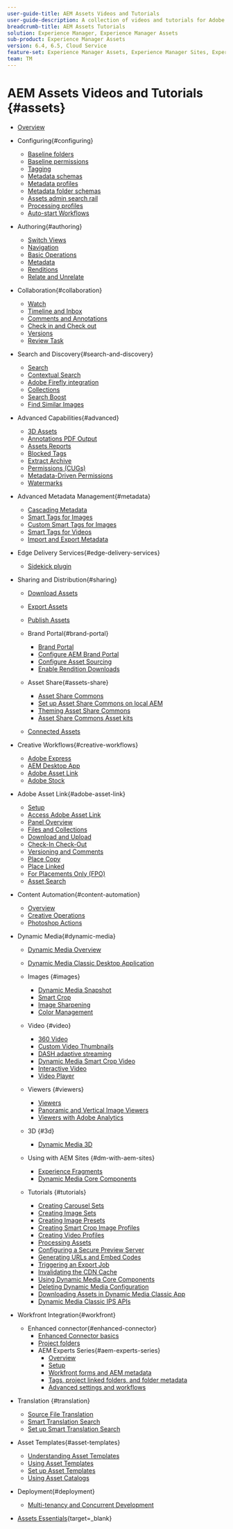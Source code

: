 ```yaml
---
user-guide-title: AEM Assets Videos and Tutorials
user-guide-description: A collection of videos and tutorials for Adobe Experience Manager Assets.
breadcrumb-title: AEM Assets Tutorials
solution: Experience Manager, Experience Manager Assets
sub-product: Experience Manager Assets
version: 6.4, 6.5, Cloud Service
feature-set: Experience Manager Assets, Experience Manager Sites, Experience Manager
team: TM
---
```

  
# AEM Assets Videos and Tutorials {#assets}

+ [Overview](overview.md)

+ Configuring{#configuring}
  + [Baseline folders](configuring/baseline-folders.md)
  + [Baseline permissions](configuring/baseline-permissions.md)
  + [Tagging](configuring/tagging.md)
  + [Metadata schemas](configuring/metadata-schemas.md)
  + [Metadata profiles](configuring/metadata-profiles.md)
  + [Metadata folder schemas](configuring/metadata-folder-schemas.md)
  + [Assets admin search rail](configuring/assets-admin-search-rail.md)
  + [Processing profiles](configuring/processing-profiles.md)
  + [Auto-start Workflows](configuring/auto-start-workflows.md)

+ Authoring{#authoring}
  + [Switch Views](./authoring/switch-views.md)
  + [Navigation](./authoring/navigation.md)
  + [Basic Operations](./authoring/basic-operations.md)
  + [Metadata](./authoring/metadata.md)
  + [Renditions](./authoring/renditions.md)
  + [Relate and Unrelate](./authoring/relate-unrelate.md)

+ Collaboration{#collaboration}
  + [Watch](./collaboration/watch.md)
  + [Timeline and Inbox](./collaboration/timeline-and-inbox.md)
  + [Comments and Annotations](./collaboration/comments-and-annotations.md)
  + [Check in and Check out](./collaboration/check-in-and-check-out.md)
  + [Versions](./collaboration/versions.md)
  + [Review Task](./collaboration/review-task.md)

+ Search and Discovery{#search-and-discovery}
  + [Search](./search-and-discovery/search.md)           
  + [Contextual Search](./search-and-discovery/contextual-search.md)  
  + [Adobe Firefly integration](./search-and-discovery/adobe-firefly.md)
  + [Collections](./search-and-discovery/collections.md) 
  + [Search Boost](./search-and-discovery/search-boost.md)
  + [Find Similar Images](./search-and-discovery/find-similar-images.md)

+ Advanced Capabilities{#advanced}
  + [3D Assets](./advanced/3d-assets.md) 
  + [Annotations PDF Output](./advanced/customizing-annotations-pdf-output.md)
  + [Assets Reports](./advanced/asset-reports.md)
  + [Blocked Tags](./advanced/blocked-tags.md)
  + [Extract Archive](./advanced/extract-archive.md)
  + [Permissions (CUGs)](./advanced/closed-user-groups.md)
  + [Metadata-Driven Permissions](./advanced/metadata-driven-permissions.md)
  + [Watermarks](./advanced/watermarks.md)

+ Advanced Metadata Management{#metadata}
  + [Cascading Metadata](metadata/cascade-metadata-feature-video-use.md)
  + [Smart Tags for Images](metadata/image-smart-tags.md)
  + [Custom Smart Tags for Images](metadata/custom-smart-tags.md)
  + [Smart Tags for Videos](metadata/video-smart-tags.md)
  + [Import and Export Metadata](metadata/metadata-import-export.md)

+ Edge Delivery Services{#edge-delivery-services}
  + [Sidekick plugin](./edge-delivery-services/sidekick-plugin.md)

+ Sharing and Distribution{#sharing}
  + [Download Assets](./sharing/download.md)
  + [Export Assets](./sharing/export.md)
  + [Publish Assets](./sharing/publish.md)
  
  + Brand Portal{#brand-portal}
    + [Brand Portal](./sharing/brand-portal.md)
    + [Configure AEM Brand Portal](brand-portal/configure.md)
    + [Configure Asset Sourcing](brand-portal/configure-asset-sourcing.md)
    + [Enable Rendition Downloads](brand-portal/enable-renditions-download.md)

  + Asset Share{#assets-share}
    + [Asset Share Commons](./sharing/asset-share-commons-user-experience-feature-video-understand.md)
    + [Set up Asset Share Commons on local AEM](./sharing/asset-share-commons-technical-video-setup.md)
    + [Theming Asset Share Commons](./sharing/asset-share-commons-feature-video-theming.md)
    + [Asset Share Commons Asset kits](./sharing/asset-share/asset-share-commons-asset-kits.md)
  + [Connected Assets](./sharing/connected-assets.md)

+ Creative Workflows{#creative-workflows}
  + [Adobe Express](./creative-workflows/adobe-express.md)
  + [AEM Desktop App](./creative-workflows/aem-desktop-app.md)
  + [Adobe Asset Link](./creative-workflows/adobe-asset-link.md)
  + [Adobe Stock](./creative-workflows/adobe-stock.md)

+ Adobe Asset Link{#adobe-asset-link}
  + [Setup](./adobe-asset-link/setup.md)
  + [Access Adobe Asset Link](./adobe-asset-link/launch-adobe-asset-link.md)
  + [Panel Overview](./adobe-asset-link/panel-overview.md)
  + [Files and Collections](./adobe-asset-link/files-and-collections.md)
  + [Download and Upload](./adobe-asset-link/download-and-upload.md)
  + [Check-In Check-Out](./adobe-asset-link/check-in-check-out.md)
  + [Versioning and Comments](./adobe-asset-link/file-versioning-and-comments.md)
  + [Place Copy](./adobe-asset-link/place-copy.md)
  + [Place Linked](./adobe-asset-link/place-linked.md)
  + [For Placements Only (FPO)](./adobe-asset-link/for-placement-only.md)
  + [Asset Search](./adobe-asset-link/asset-search.md)

+ Content Automation{#content-automation}
  + [Overview](./content-automation/overview.md)
  + [Creative Operations](./content-automation/creative-operations.md)
  + [Photoshop Actions](./content-automation/photoshop-actions.md)

+ Dynamic Media{#dynamic-media}
  + [Dynamic Media Overview](dynamic-media/dynamic-media-overview-feature-video-use.md)
  + [Dynamic Media Classic Desktop Application](dynamic-media/dynamic-media-classic-desktop-application.md)
  + Images {#images}
    + [Dynamic Media Snapshot](dynamic-media/dynamic-media-snapshot.md)
    + [Smart Crop](dynamic-media/smart-crop-feature-video-use.md)
    + [Image Sharpening](dynamic-media/dynamic-media-image-sharpening-feature-video-use.md)
    + [Color Management](dynamic-media/dynamic-media-color-management-technical-video-setup.md) 
  + Video {#video}
    + [360 Video](dynamic-media/dynamic-media-360-video-custom-thumbnail-feature-video-use.md)
    + [Custom Video Thumbnails](dynamic-media/dynamic-media-video-thumbnails-feature-video-use.md)
    + [DASH adaptive streaming](dynamic-media/dynamic-media-dash.md)
    + [Dynamic Media Smart Crop Video](dynamic-media/dynamic-media-smart-crop-video.md)
    + [Interactive Video](dynamic-media/dynamic-media-interactive-video-feature-video-use.md)
    + [Video Player](dynamic-media/dynamic-media-video-player-feature-video-use.md)
  + Viewers {#viewers} 
    + [Viewers](dynamic-media/dynamic-media-viewer-feature-video-understand.md)
    + [Panoramic and Vertical Image Viewers](dynamic-media/panorama-vertical-image-viewer-feature-video-use.md)
    + [Viewers with Adobe Analytics](dynamic-media/dynamic-media-viewer-extension-use.md)
  + 3D {#3d}
    + [Dynamic Media 3D](dynamic-media/dynamic-media-3d-feature-video.md)
  + Using with AEM Sites {#dm-with-aem-sites}
    + [Experience Fragments](dynamic-media/dynamic-media-experience-fragments-feature-video-use.md)
    + [Dynamic Media Core Components](dynamic-media/dynamic-media-core-components.md)

  + Tutorials {#tutorials}
    + [Creating Carousel Sets](dynamic-media/tutorials/creating-different-kinds-of-sets-with-aem-dynamic-media-carousel-sets.md)
    + [Creating Image Sets](dynamic-media/tutorials/creating-different-kinds-of-sets-with-aem-dynamic-media-image-sets.md)
    + [Creating Image Presets](dynamic-media/tutorials/creating-image-presets.md)
    + [Creating Smart Crop Image Profiles](dynamic-media/tutorials/creating-image-profile-smart-crop.md)
    + [Creating Video Profiles](dynamic-media/tutorials/creating-video-profile-to-process-videos-in-dynamic-media.md)
    + [Processing Assets](dynamic-media/tutorials/how-to-run-dam-update-asset-workflow-on-an-asset-with-dynamic-media-enabled.md)
    + [Configuring a Secure Preview Server](dynamic-media/tutorials/adding-test-image-server-details-in-dynamic-media-for-secure-preview.md)
    + [Generating URLs and Embed Codes](dynamic-media/tutorials/how-to-generate-public-url-or-embed-code-for-an-asset.md)
    + [Triggering an Export Job](dynamic-media/tutorials/how-to-trigger-export-job-in-dynamic-media-during-submit-job-operation-parameter.md)
    + [Invalidating the CDN Cache](dynamic-media/tutorials/invalidating-the-cdn-cache-by-way-of-dynamic-media.md)
    + [Using Dynamic Media Core Components](dynamic-media/tutorials/using-dm-components-on-site-page.md)
    + [Deleting Dynamic Media Configuration](dynamic-media/tutorials/deleting-dynamic-media-configuration.md)
    + [Downloading Assets in Dynamic Media Classic App](dynamic-media/tutorials/how-to-download-asset-in-dynamic-media-classic-app.md)
    + [Dynamic Media Classic IPS APIs](dynamic-media/tutorials/introduction-to-dynamic-media-classic-ips-api.md)

+ Workfront Integration{#workfront}
  + Enhanced connector{#enhanced-connector}
    + [Enhanced Connector basics](./workfront/enhanced-connector/basics.md)
    + [Project folders](./workfront/enhanced-connector/project-folders.md)
    + AEM Experts Series{#aem-experts-series}
      + [Overview](./workfront/enhanced-connector/aem-experts-series/overview.md)
      + [Setup](./workfront/enhanced-connector/aem-experts-series/setup.md)
      + [Workfront forms and AEM metadata](./workfront/enhanced-connector/aem-experts-series/custom-forms.md)
      + [Tags, project linked folders, and folder metadata](./workfront/enhanced-connector/aem-experts-series/aem-tags-project-linked-folders-and-folder-metadata.md)
      + [Advanced settings and workflows](./workfront/enhanced-connector/aem-experts-series/advanced-settings-and-workflows.md)

+ Translation {#translation}
  + [Source File Translation](translation/source-file-translation-feature-video-use.md)
  + [Smart Translation Search](translation/smart-translation-search-feature-video-use.md)
  + [Set up Smart Translation Search](translation/smart-translation-search-technical-video-setup.md)

+ Asset Templates{#asset-templates}
  + [Understanding Asset Templates](asset-templates/asset-templates-tutorial-understand.md)
  + [Using Asset Templates](asset-templates/asset-templates-feature-video-use.md)
  + [Set up Asset Templates](asset-templates/asset-templates-technical-video-setup.md)
  + [Using Asset Catalogs](asset-templates/asset-catalog-template-feature-video-use.md)

+ Deployment{#deployment}
  + [Multi-tenancy and Concurrent Development](deployment/multitenancy-concurrent-article-understand.md)

+ [Assets Essentials](https://experienceleague.adobe.com/docs/experience-manager-learn/assets-essentials/overview.html){target=_blank}
